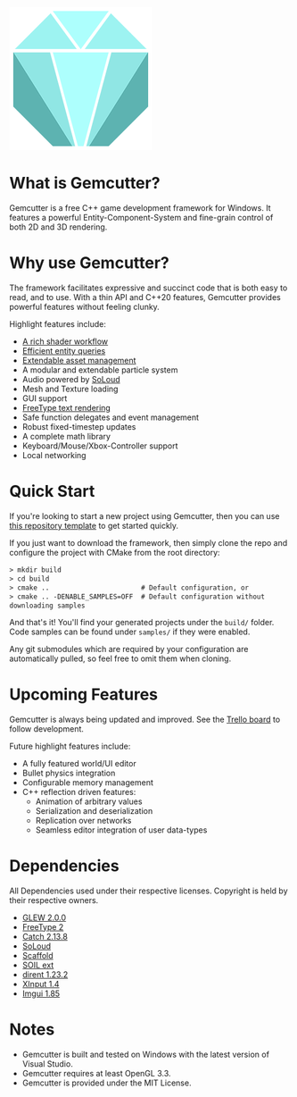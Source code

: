 ![Gemcutter Logo](docs/Logo.png)

# What is Gemcutter?
Gemcutter is a free C++ game development framework for Windows. It features a powerful Entity-Component-System
and fine-grain control of both 2D and 3D rendering.

# Why use Gemcutter?
The framework facilitates expressive and succinct code that is both easy to read, and to use.
With a thin API and C++20 features, Gemcutter provides powerful features without feeling clunky.

Highlight features include:
* [A rich shader workflow](docs/Shader.md)
* [Efficient entity queries](docs/Entity.md)
* [Extendable asset management](docs/AssetManager.md)
* A modular and extendable particle system
* Audio powered by [SoLoud](https://github.com/EmilianC/soloud)
* Mesh and Texture loading
* GUI support
* [FreeType text rendering](docs/Text.md)
* Safe function delegates and event management
* Robust fixed-timestep updates
* A complete math library
* Keyboard/Mouse/Xbox-Controller support
* Local networking

# Quick Start
If you're looking to start a new project using Gemcutter, then you can use [this repository template](https://github.com/EmilianC/Gemcutter-Project-Template) to get started quickly.

If you just want to download the framework, then simply clone the repo and configure the project with CMake from the root directory:
```
> mkdir build
> cd build
> cmake ..                       # Default configuration, or
> cmake .. -DENABLE_SAMPLES=OFF  # Default configuration without downloading samples
```
And that's it! You'll find your generated projects under the `build/` folder. Code samples can be found under `samples/` if they were enabled.

Any git submodules which are required by your configuration are automatically pulled, so feel free to omit them when cloning.

# Upcoming Features
Gemcutter is always being updated and improved. See the [Trello board](https://trello.com/b/Oc2GFT2A/gemcutter) to follow development.

Future highlight features include:
* A fully featured world/UI editor
* Bullet physics integration
* Configurable memory management
* C++ reflection driven features:
	* Animation of arbitrary values
	* Serialization and deserialization
	* Replication over networks
	* Seamless editor integration of user data-types

# Dependencies
All Dependencies used under their respective licenses. Copyright is held by their respective owners.
* [GLEW 2.0.0](http://glew.sourceforge.net/)
* [FreeType 2](https://www.freetype.org/)
* [Catch 2.13.8](https://github.com/catchorg/Catch2/tree/v2.x)
* [SoLoud](https://github.com/EmilianC/soloud)
* [Scaffold](https://github.com/EmilianC/scaffold)
* [SOIL ext](https://github.com/fenbf/SOIL_ext)
* [dirent 1.23.2](https://github.com/tronkko/dirent)
* [XInput 1.4](https://msdn.microsoft.com/en-us/library/windows/desktop/ee417001(v=vs.85).aspx)
* [Imgui 1.85](https://github.com/ocornut/imgui)

# Notes
* Gemcutter is built and tested on Windows with the latest version of Visual Studio.
* Gemcutter requires at least OpenGL 3.3.
* Gemcutter is provided under the MIT License.
